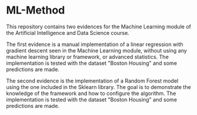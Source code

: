 # ML-Method
This repository contains two evidences for the Machine Learning module of the Artificial Intelligence and Data Science course.

The first evidence is a manual implementation of a linear regression with gradient descent seen in the Machine Learning module, without using any machine learning library or framework, or advanced statistics. The implementation is tested with the dataset "Boston Housing" and some predictions are made. 

The second evidence is the implementation of a Random Forest model using the one included in the Sklearn library. The goal is to demonstrate the knowledge of the framework and how to configure the algorithm. The implementation is tested with the dataset "Boston Housing" and some predictions are made. 
